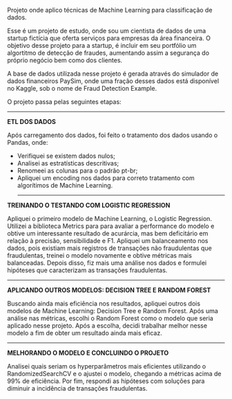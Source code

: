 Projeto onde aplico técnicas de Machine Learning para classificação de dados.

Esse é um projeto de estudo, onde sou um cientista de dados de uma startup fictícia que oferta serviços para empresas da área financeira.
O objetivo desse projeto para a startup, é incluir em seu portfólio um algortitmo de detecção de fraudes, aumentando assim a segurança do próprio negócio bem como dos clientes.

A base de dados utilizada nesse projeto é gerada através do simulador de dados financeiros PaySim, onde uma fração desses dados está disponível no Kaggle, sob o nome de Fraud Detection Example.

O projeto passa pelas seguintes etapas: <hr>

<b> ETL DOS DADOS </b>

Após carregamento dos dados, foi feito o tratamento dos dados usando o Pandas, onde:
- Verifiquei se existem dados nulos;
- Analisei as estratísticas descritivas;
- Renomeei as colunas para o padrão pt-br;
- Apliquei um encoding nos dados para correto tratamento com algorítimos de Machine Learning. <hr>
  
<b> TREINANDO O TESTANDO COM LOGISTIC REGRESSION </b>

Apliquei o primeiro modelo de Machine Learning, o Logistic Regression.
Utilizei a biblioteca Metrics para para avaliar a performance do modelo e obtive um interessante resultado de acurárcia, mas bem deficitário em relação à precisão, sensibilidade e F1.
Apliquei um balanceamento nos dados, pois existiam mais registros de transações não fraudulentas que fraudulentas, treinei o modelo novamente e obtive métricas mais balanceadas. 
Depois disso, fiz mais uma análise nos dados e formulei hipóteses que caracterizam as transações fraudulentas.<hr>

<b> APLICANDO OUTROS MODELOS: DECISION TREE E RANDOM FOREST </b>

Buscando ainda mais eficiência nos resultados, apliquei outros dois modelos de Machine Learning: Decision Tree e Random Forest.
Após uma análise nas métricas, escolhi o Random Forest como o modelo que seria aplicado nesse projeto.
Após a escolha, decidi trabalhar melhor nesse modelo a fim de obter um resultado ainda mais eficaz.<hr>

<b> MELHORANDO O MODELO E CONCLUINDO O PROJETO </b>

Analisei quais seriam os hyperparâmetros mais eficientes utilizando o RandomizedSearchCV e o ajustei o modelo, chegando a métricas acima de 99% de eficiência.
Por fim, respondi as hipóteses com soluções para diminuir a incidência de transações fraudulentas.
